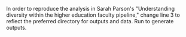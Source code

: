 In order to reproduce the analysis in Sarah Parson's "Understanding diversity within the higher education faculty pipeline," change line 3 to reflect the preferred directory for outputs and data. Run to generate outputs.